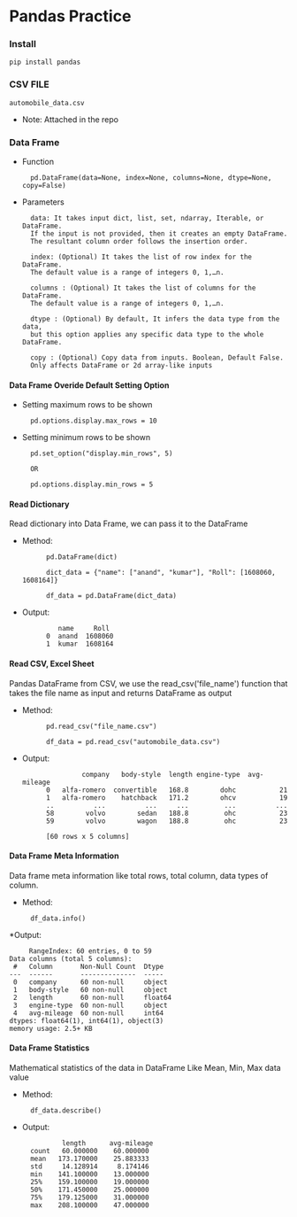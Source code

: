 # Pandas Practice

### Install 
    
    pip install pandas

### CSV FILE

    automobile_data.csv

* Note: Attached in the repo
    
### Data Frame

* Function
  
        pd.DataFrame(data=None, index=None, columns=None, dtype=None, copy=False)

* Parameters    
    
        data: It takes input dict, list, set, ndarray, Iterable, or DataFrame. 
        If the input is not provided, then it creates an empty DataFrame. 
        The resultant column order follows the insertion order.
    
        index: (Optional) It takes the list of row index for the DataFrame. 
        The default value is a range of integers 0, 1,…n.
    
        columns : (Optional) It takes the list of columns for the DataFrame. 
        The default value is a range of integers 0, 1,…n.
    
        dtype : (Optional) By default, It infers the data type from the data,
        but this option applies any specific data type to the whole DataFrame.
    
        copy : (Optional) Copy data from inputs. Boolean, Default False. 
        Only affects DataFrame or 2d array-like inputs
        
#### Data Frame Overide Default Setting Option
    
* Setting maximum rows to be shown
        
        pd.options.display.max_rows = 10
  
* Setting minimum rows to be shown
        
        pd.set_option("display.min_rows", 5)
        
        OR
        
        pd.options.display.min_rows = 5

#### Read Dictionary 
  
Read dictionary into Data Frame, we can pass it to the DataFrame 
* Method:
      
            pd.DataFrame(dict)
      
            dict_data = {"name": ["anand", "kumar"], "Roll": [1608060, 1608164]}
        
            df_data = pd.DataFrame(dict_data)
  
* Output:
        
               name     Roll
            0  anand  1608060
            1  kumar  1608164
    
#### Read CSV, Excel Sheet 
  
Pandas DataFrame from CSV, we use the read_csv('file_name') function that takes the file name as input and returns DataFrame as output

* Method:
      
            pd.read_csv("file_name.csv")
      
            df_data = pd.read_csv("automobile_data.csv")
    
* Output:
    
                     company   body-style  length engine-type  avg-mileage
            0   alfa-romero  convertible   168.8        dohc           21
            1   alfa-romero    hatchback   171.2        ohcv           19
            ..          ...          ...     ...         ...          ...
            58        volvo        sedan   188.8         ohc           23
            59        volvo        wagon   188.8         ohc           23
        
            [60 rows x 5 columns]
    
#### Data Frame Meta Information
Data frame meta information like total rows, total column, data types of column.

* Method:
  
        df_data.info()
        
*Output:
        
         RangeIndex: 60 entries, 0 to 59
    Data columns (total 5 columns):
     #   Column       Non-Null Count  Dtype
    ---  ------       --------------  -----
     0   company      60 non-null     object
     1   body-style   60 non-null     object
     2   length       60 non-null     float64
     3   engine-type  60 non-null     object
     4   avg-mileage  60 non-null     int64
    dtypes: float64(1), int64(1), object(3)
    memory usage: 2.5+ KB

#### Data Frame Statistics 

Mathematical statistics of the data in DataFrame Like Mean, Min, Max data value

* Method:
        
        df_data.describe()

* Output:

                length      avg-mileage
        count   60.000000    60.000000
        mean   173.170000    25.883333
        std     14.128914     8.174146
        min    141.100000    13.000000
        25%    159.100000    19.000000
        50%    171.450000    25.000000
        75%    179.125000    31.000000
        max    208.100000    47.000000